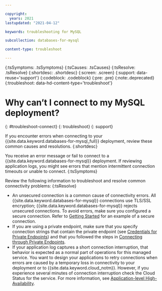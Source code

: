```yaml
---

copyright:
  years: 2021
lastupdated: "2021-04-12"

keywords: troubleshooting for MySQL

subcollection: databases-for-mysql

content-type: troubleshoot

---
```


{:tsSymptoms: .tsSymptoms}
{:tsCauses: .tsCauses}
{:tsResolve: .tsResolve}
{:shortdesc: .shortdesc}
{:screen: .screen}
{:support: data-reuse='support'}
{:codeblock: .codeblock}
{:pre: .pre}
{:note:.deprecated}
{:troubleshoot: data-hd-content-type='troubleshoot'}
 

# Why can’t I connect to my MySQL deployment?
{: #troubleshoot-connect}
{: troubleshoot}
{: support}

If you encounter errors when connecting to your {{site.data.keyword.databases-for-mysql_full}} deployment, review these common causes and resolutions.
{:shortdesc}

You receive an error message or fail to connect to a {{site.data.keyword.databases-for-mysql}} deployment.  If reviewing application logs, you might see errors that mention intermittent connection timeouts or unable to connect.
{:tsSymptoms}

Review the following information to troubleshoot and resolve common connectivity problems:
{:tsResolve}
* An unsecured connection is a common cause of connectivity errors.  All {{site.data.keyword.databases-for-mysql}} connections use TLS/SSL encryption; {{site.data.keyword.databases-for-mysql}} rejects unsecured connections.  To avoid errors, make sure you configured a secure connection.  Refer to [Getting Started](/docs/databases-for-mysql?topic=databases-for-mysql-getting-started) for an example of a secure connection.
* If you are using a private endpoint, make sure that you specify connection strings that contain the private endpoint (see [Credentials for Private Endpoints](/docs/databases-for-mysql?topic=cloud-databases-service-endpoints#credentials-for-private-endpoints)) and that you followed the steps in [Connecting through Private Endpoints](/docs/databases-for-mysql?topic=cloud-databases-service-endpoints#private-endpoint-connections).
* If your application log captures a short connection interruption, that behavior is expected as a normal part of operations for this managed service. You want to design your applications to retry connections when errors are caused by a temporary loss in connectivity to your deployment or to {{site.data.keyword.cloud_notm}}. However, if you experience several minutes of connection interruption check the Cloud Status for the service. For more information, see [Application-level High-Availability](/docs/databases-for-mysql?topic=databases-for-mysql-high-availability#application-level-high-availability).

